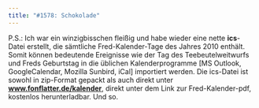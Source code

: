 ```yaml
---
title: "#1578: Schokolade"
---
```


P.S.:
Ich war ein winzigbisschen fleißig und habe wieder eine nette <strong>ics</strong>-Datei erstellt, die sämtliche Fred-Kalender-Tage des Jahres 2010 enthält. Somit können bedeutende Ereignisse wie der Tag des Teebeutelweitwurfs und Freds Geburtstag in die üblichen Kalenderprogramme [MS Outlook, GoogleCalendar, Mozilla Sunbird, iCal] importiert werden.
Die ics-Datei ist sowohl in zip-Format gepackt als auch direkt unter <a href="http://www.fonflatter.de/kalender"><strong>www.fonflatter.de/kalender</strong></a>, direkt unter dem Link zur Fred-Kalender-pdf, kostenlos herunterladbar.
Und so.

